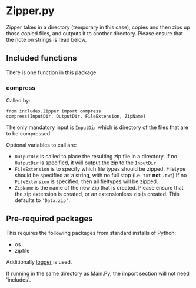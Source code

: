 # Zipper.py
Zipper takes in a directory (temporary in this case), copies and then zips up those copied files, and outputs it to another directory. Please ensure that the note on strings is read below. 

## Included functions
There is one function in this package. 

### compress
Called by:
```
from includes.Zipper import compress
compress(InputDir, OutputDir, FileExtension, ZipName)
```

The only mandatory input is ```InputDir``` which is directory of the files that are to be compressed. 

Optional variables to call are:
* ```OutputDir``` is called to place the resulting zip file in a directory. If no ```OutputDir``` is specified, it will output the zip to the ```InputDir```.
* ```FileExtension``` is to specify which file types should be zipped. Filetype should be specified as a string, with no full stop (i.e. ```txt``` __not__ ```.txt```) If no ```FileExtension``` is specified, then all fieltypes will be zipped. 
* ```ZipName``` is the name of the new Zip that is created. Please ensure that the zip extension is created, or an extensionless zip is created. This defaults to ```'Data.zip'```. 

## Pre-required packages
This requires the following packages from standard installs of Python:
* os
* zipfile

Additionally [logger](/docs/Logger.Md) is used.

If running in the same directory as Main.Py, the import section will not need 'includes'. 